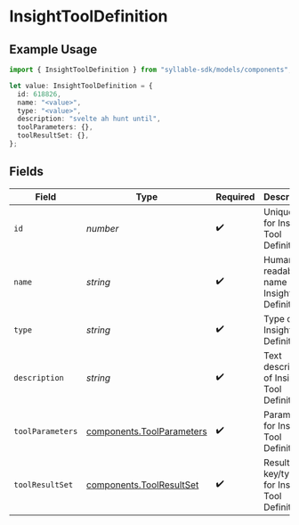 # InsightToolDefinition

## Example Usage

```typescript
import { InsightToolDefinition } from "syllable-sdk/models/components";

let value: InsightToolDefinition = {
  id: 618826,
  name: "<value>",
  type: "<value>",
  description: "svelte ah hunt until",
  toolParameters: {},
  toolResultSet: {},
};
```

## Fields

| Field                                                                  | Type                                                                   | Required                                                               | Description                                                            |
| ---------------------------------------------------------------------- | ---------------------------------------------------------------------- | ---------------------------------------------------------------------- | ---------------------------------------------------------------------- |
| `id`                                                                   | *number*                                                               | :heavy_check_mark:                                                     | Unique ID for Insight Tool Definition                                  |
| `name`                                                                 | *string*                                                               | :heavy_check_mark:                                                     | Human readable name of Insight Tool Definition                         |
| `type`                                                                 | *string*                                                               | :heavy_check_mark:                                                     | Type of Insight Tool Definition                                        |
| `description`                                                          | *string*                                                               | :heavy_check_mark:                                                     | Text description of Insight Tool Definition                            |
| `toolParameters`                                                       | [components.ToolParameters](../../models/components/toolparameters.md) | :heavy_check_mark:                                                     | Parameters for Insight Tool Definition                                 |
| `toolResultSet`                                                        | [components.ToolResultSet](../../models/components/toolresultset.md)   | :heavy_check_mark:                                                     | Result key/types for Insight Tool Definition                           |